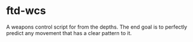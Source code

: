 # ftd-wcs
A weapons control script for from the depths. The end goal is to perfectly predict any movement that has a clear pattern to it.
